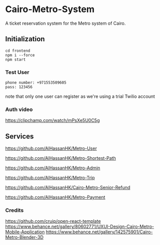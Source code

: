 # Cairo-Metro-System
A ticket reservation system for the Metro system of Cairo.

## Initialization

```
cd frontend
npm i --force
npm start
```

### Test User
```
phone number: +971553509605
pass: 123456
```
note that only one user can register as we're using a trial Twilio account


### Auth video
https://clipchamp.com/watch/mPsXe5U0C5g

## Services
https://github.com/AlHassanHK/Metro-User

https://github.com/AlHassanHK/Metro-Shortest-Path

https://github.com/AlHassanHK/Metro-Admin

https://github.com/AlHassanHK/Metro-Trip

https://github.com/AlHassanHK/Cairo-Metro-Senior-Refund

https://github.com/AlHassanHK/Metro-Payment 

### Credits
https://github.com/cruip/open-react-template
https://www.behance.net/gallery/80602771/UXUI-Design-Cairo-Metro-Mobile-Application
https://www.behance.net/gallery/142575901/Cairo-Metro-Blender-3D
